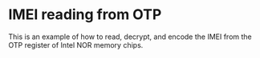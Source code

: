IMEI reading from OTP
=====================

This is an example of how to read, decrypt, and encode the IMEI from the OTP register of Intel NOR memory chips.
